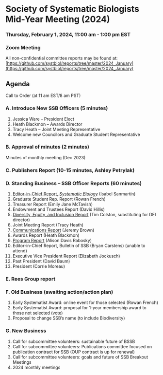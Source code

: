 # Society of Systematic Biologists Mid-Year Meeting (2024)

### Thursday, February 1, 2024, 11:00 am - 1:00 pm EST
### Zoom Meeting

All non-confidential committee reports may be found at: [https://github.com/systbiol/reports/tree/master/2024_January](https://github.com/systbiol/reports/tree/master/2024_January)

## Agenda

Call to Order (at 11 am EST/8 am PST)

### A. Introduce New SSB Officers (5 minutes)

1. Jessica Ware – President Elect
2. Heath Blackmon – Awards Director
3. Tracy Heath – Joint Meeting Representative
4. Welcome new Councilors and Graduate Student Representative

### B. Approval of minutes (2 minutes)

Minutes of monthly meeting (Dec 2023) 

### C. Publishers Report (10-15 minutes, Ashley Petrylak)

### D. Standing Business – SSB Officer Reports (60 minutes)

1. [Editor-in-Chief Report, _Systematic Biology_](https://github.com/systbiol/reports/blob/master/2024_January/EIC-January-2024-Letter.pdf) (Isabel Sanmartín)
2. Graduate Student Rep. Report (Rowan French)
3. Treasurer Report (Emily Jane McTavish)
4. Endowment and Trustees Report (David Hillis)
5. [Diversity, Equity, and Inclusion Report](https://github.com/systbiol/reports/blob/master/2024_January/SSB%20DEI%20January%202024%20report.pdf) (Tim Colston, substituting for DEI director)
6. Joint Meeting Report (Tracy Heath)
7. [Communications Report](https://github.com/systbiol/reports/blob/master/2024_January/CommunicationsReport_January2024.md) (Jeremy Brown)
8. Awards Report (Heath Blackmon)
9. [Program Report](https://github.com/systbiol/reports/blob/master/2024_January/2024_February_ProgramDirector_report.pdf) (Alison Davis Rabosky)
10. Editor-in-Chief Report, Bulletin of SSB (Bryan Carstens) (unable to attend)
11. Executive Vice President Report (Elizabeth Jockusch)
12. Past President (David Baum)
13. President (Corrie Moreau)

### E. Rees Group report

### F. Old Business (awaiting action/action plan)

1. Early Systematist Award: online event for those selected (Rowan French)
2. Early Systematist Award: proposal for 1-year membership award to those not selected (vote)
3. Proposal to change SSB’s name (to include Biodiversity)

### G. New Business

1. Call for subcommittee volunteers: sustainable future of BSSB
2. Call for subcommittee volunteers: Publications committee focused on publication contract for SSB (OUP contract is up for renewal)
3. Call for subcommittee volunteers: goals and future of SSB Breakout Meetings
4. 2024 monthly meetings
